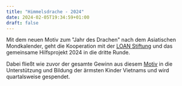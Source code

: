 ```yaml
---
title: "Himmelsdrache - 2024"
date: 2024-02-05T19:34:59+01:00
draft: false
---
```


Mit dem neuen Motiv zum "Jahr des Drachen" nach dem Asiatischen Mondkalender, geht die Kooperation mit der [LOAN Stiftung](https://loan-stiftung.de) und das gemeinsame Hilfsprojekt 2024 in die dritte Runde.

Dabei fließt wie zuvor der gesamte Gewinn aus diesem [Motiv](https://shop.seraphine-arts.com/collections/jahr-des-drachen) in die Unterstützung und Bildung der ärmsten Kinder Vietnams und wird quartalsweise gespendet.
